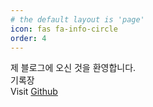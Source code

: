 ```yaml
---
# the default layout is 'page'
icon: fas fa-info-circle
order: 4
---
```


제 블로그에 오신 것을 환영합니다.   
기록장   
Visit [Github](https://github.com/juye0ng)
